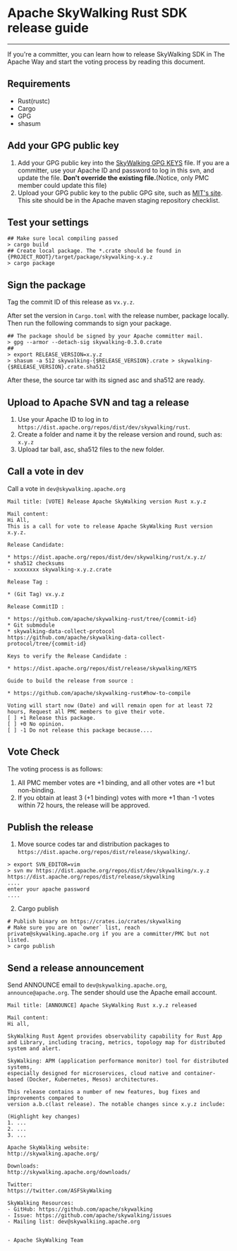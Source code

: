 # Apache SkyWalking Rust SDK release guide
--------------------
If you're a committer, you can learn how to release SkyWalking SDK in The Apache Way and start the voting process by
reading this document.

## Requirements

- Rust(rustc)
- Cargo
- GPG
- shasum

## Add your GPG public key

1. Add your GPG public key into the [SkyWalking GPG KEYS](https://dist.apache.org/repos/dist/release/skywalking/KEYS)
   file. If you are a committer, use your Apache ID and password to log in this svn, and update the file. **Don't
   override the existing file.**(Notice, only PMC member could update this file)
2. Upload your GPG public key to the public GPG site, such as [MIT's site](http://pgp.mit.edu:11371/). This site should
   be in the Apache maven staging repository checklist.

## Test your settings

```shell
## Make sure local compiling passed
> cargo build
## Create local package. The *.crate should be found in {PROJECT_ROOT}/target/package/skywalking-x.y.z
> cargo package
```

## Sign the package

Tag the commit ID of this release as v`x.y.z`.

After set the version in `Cargo.toml` with the release number, package locally. Then run the following commands to sign
your package.

```shell
## The package should be signed by your Apache committer mail.
> gpg --armor --detach-sig skywalking-0.3.0.crate
## 
> export RELEASE_VERSION=x.y.z
> shasum -a 512 skywalking-{$RELEASE_VERSION}.crate > skywalking-{$RELEASE_VERSION}.crate.sha512
```

After these, the source tar with its signed asc and sha512 are ready.

## Upload to Apache SVN and tag a release

1. Use your Apache ID to log in to `https://dist.apache.org/repos/dist/dev/skywalking/rust`.
2. Create a folder and name it by the release version and round, such as: `x.y.z`
3. Upload tar ball, asc, sha512 files to the new folder.

## Call a vote in dev

Call a vote in `dev@skywalking.apache.org`

```
Mail title: [VOTE] Release Apache SkyWalking version Rust x.y.z

Mail content:
Hi All,
This is a call for vote to release Apache SkyWalking Rust version x.y.z.

Release Candidate:

* https://dist.apache.org/repos/dist/dev/skywalking/rust/x.y.z/
* sha512 checksums
- xxxxxxxx skywalking-x.y.z.crate

Release Tag :

* (Git Tag) vx.y.z

Release CommitID :

* https://github.com/apache/skywalking-rust/tree/{commit-id}
* Git submodule
* skywalking-data-collect-protocol
https://github.com/apache/skywalking-data-collect-protocol/tree/{commit-id}

Keys to verify the Release Candidate :

* https://dist.apache.org/repos/dist/release/skywalking/KEYS

Guide to build the release from source :

* https://github.com/apache/skywalking-rust#how-to-compile

Voting will start now (Date) and will remain open for at least 72
hours, Request all PMC members to give their vote.
[ ] +1 Release this package.
[ ] +0 No opinion.
[ ] -1 Do not release this package because....
```

## Vote Check

The voting process is as follows:

1. All PMC member votes are +1 binding, and all other votes are +1 but non-binding.
1. If you obtain at least 3 (+1 binding) votes with more +1 than -1 votes within 72 hours, the release will be approved.

## Publish the release

1. Move source codes tar and distribution packages to `https://dist.apache.org/repos/dist/release/skywalking/`.

```
> export SVN_EDITOR=vim
> svn mv https://dist.apache.org/repos/dist/dev/skywalking/x.y.z https://dist.apache.org/repos/dist/release/skywalking
....
enter your apache password
....
```

2. Cargo publish

```shell
# Publish binary on https://crates.io/crates/skywalking
# Make sure you are on `owner` list, reach private@skywalking.apache.org if you are a committer/PMC but not listed.
> cargo publish 
```

## Send a release announcement

Send ANNOUNCE email to `dev@skywalking.apache.org`, `announce@apache.org`. The sender should use the Apache email
account.

```
Mail title: [ANNOUNCE] Apache SkyWalking Rust x.y.z released

Mail content:
Hi all,

SkyWalking Rust Agent provides observability capability for Rust App and Library, including tracing, metrics, topology map for distributed system and alert.

SkyWalking: APM (application performance monitor) tool for distributed systems,
especially designed for microservices, cloud native and container-based (Docker, Kubernetes, Mesos) architectures.

This release contains a number of new features, bug fixes and improvements compared to
version a.b.c(last release). The notable changes since x.y.z include:

(Highlight key changes)
1. ...
2. ...
3. ...

Apache SkyWalking website:
http://skywalking.apache.org/

Downloads:
http://skywalking.apache.org/downloads/

Twitter:
https://twitter.com/ASFSkyWalking

SkyWalking Resources:
- GitHub: https://github.com/apache/skywalking
- Issue: https://github.com/apache/skywalking/issues
- Mailing list: dev@skywalkiing.apache.org


- Apache SkyWalking Team
```
